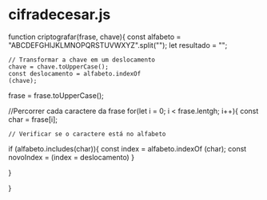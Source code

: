 # cifradecesar.js

function criptografar(frase, chave){
    const alfabeto = "ABCDEFGHIJKLMNOPQRSTUVWXYZ".split("");
    let resultado = "";

    // Transformar a chave em um deslocamento
    chave = chave.toUpperCase();
    const deslocamento = alfabeto.indexOf
    (chave);

frase = frase.toUpperCase();

//Percorrer cada caractere da frase
for(let i = 0; i < frase.lentgh; i++){
    const char = frase[i];

    // Verificar se o caractere está no alfabeto
   if (alfabeto.includes(char)){
    const index = alfabeto.indexOf
    (char);
    const novoIndex = (index = deslocamento)
   }

}

}